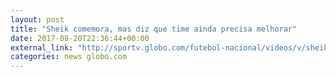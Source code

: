 ```yaml
---
layout: post
title: "Sheik comemora, mas diz que time ainda precisa melhorar"
date: 2017-08-20T22:36:44+00:00
external_link: "http://sportv.globo.com/futebol-nacional/videos/v/sheik-destaca-segundo-tempo-da-ponte-mas-diz-que-time-ainda-precisa-melhorar/6091639/"
categories: news globo.com
---
```

